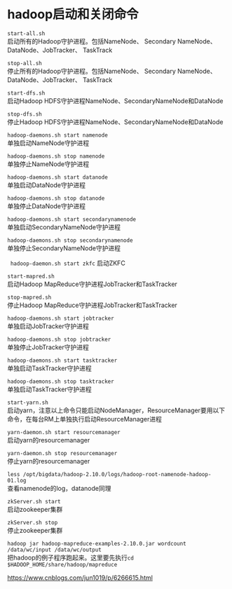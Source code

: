 # hadoop启动和关闭命令

```start-all.sh```  
启动所有的Hadoop守护进程。包括NameNode、 Secondary NameNode、DataNode、JobTracker、 TaskTrack  

```stop-all.sh```  
停止所有的Hadoop守护进程。包括NameNode、 Secondary NameNode、DataNode、JobTracker、 TaskTrack  

```start-dfs.sh```  
启动Hadoop HDFS守护进程NameNode、SecondaryNameNode和DataNode  

```stop-dfs.sh```  
停止Hadoop HDFS守护进程NameNode、SecondaryNameNode和DataNode  

```hadoop-daemons.sh start namenode```  
单独启动NameNode守护进程  

```hadoop-daemons.sh stop namenode```  
单独停止NameNode守护进程   

```hadoop-daemons.sh start datanode```  
单独启动DataNode守护进程  

```hadoop-daemons.sh stop datanode```  
单独停止DataNode守护进程  

```hadoop-daemons.sh start secondarynamenode```  
单独启动SecondaryNameNode守护进程  

```hadoop-daemons.sh stop secondarynamenode```  
单独停止SecondaryNameNode守护进程  

``` hadoop-daemon.sh start zkfc```
启动ZKFC  

```start-mapred.sh```  
启动Hadoop MapReduce守护进程JobTracker和TaskTracker  

```stop-mapred.sh```  
停止Hadoop MapReduce守护进程JobTracker和TaskTracker  

```hadoop-daemons.sh start jobtracker```  
单独启动JobTracker守护进程  

```hadoop-daemons.sh stop jobtracker```  
单独停止JobTracker守护进程  

```hadoop-daemons.sh start tasktracker```  
单独启动TaskTracker守护进程  

```hadoop-daemons.sh stop tasktracker```  
单独启动TaskTracker守护进程  

```start-yarn.sh```  
启动yarn，注意以上命令只能启动NodeManager，ResourceManager要用以下命令，在每台RM上单独执行启动ResourceManager进程  

```yarn-daemon.sh start resourcemanager```  
启动yarn的resourcemanager  

```yarn-daemon.sh stop resourcemanager```  
停止yarn的resourcemanager  

```less /opt/bigdata/hadoop-2.10.0/logs/hadoop-root-namenode-hadoop-01.log```  
查看namenode的log，datanode同理  


```zkServer.sh start```    
启动zookeeper集群

```zkServer.sh stop```  
停止zookeeper集群

```hadoop jar hadoop-mapreduce-examples-2.10.0.jar wordcount /data/wc/input /data/wc/output```  
把hadoop的例子程序跑起来。这里要先执行```cd $HADOOP_HOME/share/hadoop/mapreduce```  

https://www.cnblogs.com/jun1019/p/6266615.html